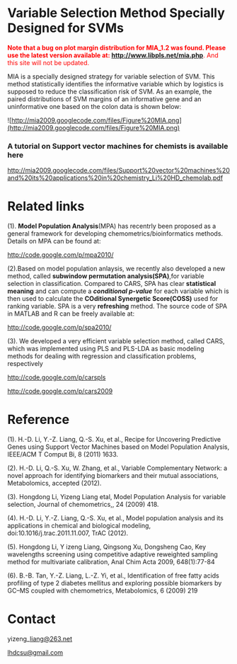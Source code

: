 # **Variable Selection Method Specially Designed for SVMs** #


<font color='red'><b>Note that a bug on plot margin distribution for MIA_1.2 was found. Please use the latest version available at: <a href='http://www.libpls.net/mia.php'>http://www.libpls.net/mia.php</a></b>. And this site will not be updated. </font>


MIA is a specially designed strategy for variable selection of SVM. This method statistically identifies the informative variable which by logistics is supposed to reduce the classification risk of SVM. As an example, the paired distributions of SVM margins of an informative gene and an uninformative one based on the colon data is shown below:

![http://mia2009.googlecode.com/files/Figure%20MIA.png](http://mia2009.googlecode.com/files/Figure%20MIA.png)


### A tutorial on Support vector machines for chemists is available here ###
http://mia2009.googlecode.com/files/Support%20vector%20machines%20and%20its%20applications%20in%20chemistry_Li%20HD_chemolab.pdf


# **Related links** #
(1). **Model Population Analysis**(MPA) has recentrly been proposed as a general framework for developing chemometrics/bioinformatics methods. Details on MPA can be found at:

http://code.google.com/p/mpa2010/



(2).Based on model population anlaysis, we recently also developed a new method, called **subwindow permutation analysis(SPA)**,for variable selection in classification. Compared to CARS, SPA has clear **statistical meaning** and can compute a **_conditional p-value_** for each variable which is then used to calculate the **COditional Synergetic Score(COSS)** used for ranking variable. SPA is a very **refreshing** method. The source code of SPA in MATLAB and R can be freely available at:

http://code.google.com/p/spa2010/


(3). We developed a very efficient variable selection method, called CARS, which was implemented using PLS and PLS-LDA as basic modeling methods for dealing with regression and classification problems, respectively

http://code.google.com/p/carspls

http://code.google.com/p/cars2009

# **Reference** #
(1). H.-D. Li, Y.-Z. Liang, Q.-S. Xu, et al., Recipe for Uncovering Predictive Genes using Support Vector Machines based on Model Population Analysis, IEEE/ACM T Comput Bi, 8 (2011) 1633.

(2). H.-D. Li, Q.-S. Xu, W. Zhang, et al., Variable Complementary Network: a novel approach for identifying biomarkers and their mutual associations, Metabolomics, accepted (2012).

(3).  Hongdong Li, Yizeng Liang etal, Model Population Analysis for variable selection, Journal of chemometrics,, 24 (2009) 418.

(4). H.-D. Li, Y.-Z. Liang, Q.-S. Xu, et al., Model population analysis and its applications in chemical and biological modeling, doi:10.1016/j.trac.2011.11.007, TrAC (2012).

(5).  Hongdong Li, Y izeng Liang, Qingsong Xu, Dongsheng Cao, Key wavelengths screening using competitive adaptive reweighted sampling method for multivariate calibration, Anal Chim Acta 2009, 648(1):77-84

(6).  B.-B. Tan, Y.-Z. Liang, L.-Z. Yi, et al., Identification of free fatty acids profiling of type 2 diabetes mellitus and exploring possible biomarkers by GC–MS coupled with chemometrics, Metabolomics, 6 (2009) 219



# **Contact** #
yizeng\_liang@263.net

lhdcsu@gmail.com